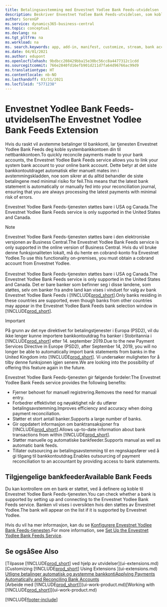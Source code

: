 ```yaml
---
title: Betalingsavstemming med Envestnet Yodlee Bank Feeds-utvidelsen
description: Beskriver Envestnet Yodlee Bank Feeds-utvidelsen, som kobles til bankkonti, slik at du raskt kan avstemme betalinger.
author: SorenGP
ms.service: dynamics365-business-central
ms.topic: conceptual
ms.devlang: na
ms.tgt_pltfrm: na
ms.workload: na
ms. search.keywords: app, add-in, manifest, customize, stream, bank account link
ms.date: 04/01/2021
ms.author: edupont
ms.openlocfilehash: 9bdbcc208429bba15e30bc56cc8a4477312c1cdd
ms.sourcegitcommit: 766e2840fd16efb901d211d7fa64d96766ac99d9
ms.translationtype: HT
ms.contentlocale: nb-NO
ms.lasthandoff: 03/31/2021
ms.locfileid: "5771238"
---
```

# <a name="the-envestnet-yodlee-bank-feeds-extension"></a><span data-ttu-id="22e65-103">Envestnet Yodlee Bank Feeds-utvidelsen</span><span class="sxs-lookup"><span data-stu-id="22e65-103">The Envestnet Yodlee Bank Feeds Extension</span></span>

<span data-ttu-id="22e65-104">Hvis du raskt vil avstemme betalinger til bankkonti, lar tjenesten Envestnet Yodlee Bank Feeds deg koble systembankkontoen din til nettbankkontoen.</span><span class="sxs-lookup"><span data-stu-id="22e65-104">To quickly reconcile payments made to your bank accounts, the Envestnet Yodlee Bank Feeds service allows you to link your system bank account to your online bank account.</span></span> <span data-ttu-id="22e65-105">Dette betyr at det siste bankkontoutdraget automatisk eller manuelt mates inn i avstemmingskladden, noe som sikrer at du alltid behandler de siste betalingene med minimal risiko for feil.</span><span class="sxs-lookup"><span data-stu-id="22e65-105">This means that the latest bank statement is automatically or manually fed into your reconciliation journal, ensuring that you are always processing the latest payments with minimal risk of errors.</span></span>

<span data-ttu-id="22e65-106">Envestnet Yodlee Bank Feeds-tjenesten støttes bare i USA og Canada.</span><span class="sxs-lookup"><span data-stu-id="22e65-106">The Envestnet Yodlee Bank Feeds service is only supported in the United States and Canada.</span></span>

> [!NOTE]
> <span data-ttu-id="22e65-107">Envestnet Yodlee Bank Feeds-tjenesten støttes bare i den elektroniske versjonen av Business Central.</span><span class="sxs-lookup"><span data-stu-id="22e65-107">The Envestnet Yodlee Bank Feeds service is only supported in the online version of Business Central.</span></span> <span data-ttu-id="22e65-108">Hvis du vil bruke denne funksjonaliteten lokalt, må du hente en cobrand-konto fra Envestnet Yodlee.</span><span class="sxs-lookup"><span data-stu-id="22e65-108">To use this functionality on-premises, you must obtain a cobrand account from Envestnet Yodlee.</span></span><br /><br />
> <span data-ttu-id="22e65-109">Envestnet Yodlee Bank Feeds-tjenesten støttes bare i USA og Canada.</span><span class="sxs-lookup"><span data-stu-id="22e65-109">The Envestnet Yodlee Bank Feeds service is only supported in the United States and Canada.</span></span>
> <span data-ttu-id="22e65-110">Det er bare banker som befinner seg i disse landene, som støttes, selv om banker fra andre land kan vises i vinduet for valg av bank Envestnet Yodlee Bank Feeds i [!INCLUDE[prod_short](includes/prod_short.md)].</span><span class="sxs-lookup"><span data-stu-id="22e65-110">Only banks residing in these countries are supported, even though banks from other countries may appear in the Envestnet Yodlee Bank Feeds bank selection window in [!INCLUDE[prod_short](includes/prod_short.md)].</span></span>

> [!IMPORTANT]
> <span data-ttu-id="22e65-111">På grunn av det nye direktivet for betalingstjenester i Europa (PSD2), vil du ikke lenger kunne importere bankkontoutdrag fra banker i Stobritannia i [!INCLUDE[prod_short](includes/prod_short.md)] etter 14. september 2019.</span><span class="sxs-lookup"><span data-stu-id="22e65-111">Due to the new Payment Services Directive in Europe (PSD2), after September 14, 2019, you will no longer be able to automatically import bank statements from banks in the United Kingdom into [!INCLUDE[prod_short](includes/prod_short.md)].</span></span> <span data-ttu-id="22e65-112">Vi undersøker muligheten for å tilby denne funksjonen igjen senere.</span><span class="sxs-lookup"><span data-stu-id="22e65-112">We are looking into the possibility of offering this feature again in the future.</span></span>

<span data-ttu-id="22e65-113">Envestnet Yodlee Bank Feeds-tjenesten gir følgende fordeler:</span><span class="sxs-lookup"><span data-stu-id="22e65-113">The Envestnet Yodlee Bank Feeds service provides the following benefits:</span></span>

* <span data-ttu-id="22e65-114">Fjerner behovet for manuell registrering.</span><span class="sxs-lookup"><span data-stu-id="22e65-114">Removes the need for manual entry.</span></span>
* <span data-ttu-id="22e65-115">Forbedrer effektivitet og nøyaktighet når du utfører betalingsavstemming.</span><span class="sxs-lookup"><span data-stu-id="22e65-115">Improves efficiency and accuracy when doing payment reconciliation.</span></span>
* <span data-ttu-id="22e65-116">Støtter et stort antall banker.</span><span class="sxs-lookup"><span data-stu-id="22e65-116">Supports a large number of banks.</span></span>
* <span data-ttu-id="22e65-117">Gir oppdatert informasjon om banktransaksjoner fra [!INCLUDE[prod_short](includes/prod_short.md)].</span><span class="sxs-lookup"><span data-stu-id="22e65-117">Allows up-to-date information about bank transactions from within [!INCLUDE[prod_short](includes/prod_short.md)].</span></span>
* <span data-ttu-id="22e65-118">Støtter manuelle og automatiske bankfeeder.</span><span class="sxs-lookup"><span data-stu-id="22e65-118">Supports manual as well as automatic bank feeds.</span></span>
* <span data-ttu-id="22e65-119">Tillater outsourcing av betalingsavstemming til en regnskapsfører ved å gi tilgang til bankkontoutdrag.</span><span class="sxs-lookup"><span data-stu-id="22e65-119">Enables outsourcing of payment reconciliation to an accountant by providing access to bank statements.</span></span>

## <a name="available-bank-feeds"></a><span data-ttu-id="22e65-120">Tilgjengelige bankfeeder</span><span class="sxs-lookup"><span data-stu-id="22e65-120">Available Bank Feeds</span></span>
<span data-ttu-id="22e65-121">Du kan kontrollere om en bank er støttet, ved å definere og koble til Envestnet Yodlee Bank Feeds-tjenesten.</span><span class="sxs-lookup"><span data-stu-id="22e65-121">You can check whether a bank is supported by setting up and connecting to the Envestnet Yodlee Bank Feeds service.</span></span> <span data-ttu-id="22e65-122">Banken vil vises i oversikten hvis den støttes av Envestnet Yodlee.</span><span class="sxs-lookup"><span data-stu-id="22e65-122">The bank will appear on the list if it is supported by Envestnet Yodlee.</span></span>

<span data-ttu-id="22e65-123">Hvis du vil ha mer informasjon, kan du se [Konfigurere Envestnet Yodlee Bank Feeds-tjenesten](bank-how-setup-bank-statement-service.md).</span><span class="sxs-lookup"><span data-stu-id="22e65-123">For more information, see [Set Up the Envestnet Yodlee Bank Feeds Service](bank-how-setup-bank-statement-service.md).</span></span>

## <a name="see-also"></a><span data-ttu-id="22e65-124">Se også</span><span class="sxs-lookup"><span data-stu-id="22e65-124">See Also</span></span>
<span data-ttu-id="22e65-125">[Tilpasse [!INCLUDE[prod_short](includes/prod_short.md)] ved hjelp av utvidelser](ui-extensions.md)  </span><span class="sxs-lookup"><span data-stu-id="22e65-125">[Customizing [!INCLUDE[prod_short](includes/prod_short.md)] Using Extensions ](ui-extensions.md)  </span></span>  
[<span data-ttu-id="22e65-126">Utligne betalinger automatisk og avstemme bankkonti</span><span class="sxs-lookup"><span data-stu-id="22e65-126">Applying Payments Automatically and Reconciling Bank Accounts</span></span>](receivables-apply-payments-auto-reconcile-bank-accounts.md)  
<span data-ttu-id="22e65-127">[Arbeide med [!INCLUDE[prod_short](includes/prod_short.md)]](ui-work-product.md)</span><span class="sxs-lookup"><span data-stu-id="22e65-127">[Working with [!INCLUDE[prod_short](includes/prod_short.md)]](ui-work-product.md)</span></span>


[!INCLUDE[footer-include](includes/footer-banner.md)]